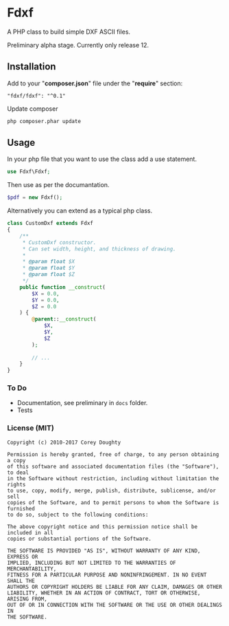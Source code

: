 Fdxf
====

A PHP class to build simple DXF ASCII files.

Preliminary alpha stage. Currently only release 12.



## Installation

Add to your "__composer.json__" file under the "__require__" section:

```
"fdxf/fdxf": "^0.1"
```


Update composer

```sh
php composer.phar update
```



## Usage

In your php file that you want to use the class add a use statement.

```php
use Fdxf\Fdxf;
```

Then use as per the documantation.

``` php
$pdf = new Fdxf();
```

Alternatively you can extend as a typical php class.

```php
class CustomDxf extends Fdxf
{
    /**
     * CustomDxf constructor.
     * Can set width, height, and thickness of drawing.
     *
     * @param float $X
     * @param float $Y
     * @param float $Z
     */
    public function __construct(
        $X = 0.0,
        $Y = 0.0,
        $Z = 0.0
    ) {
        @parent::__construct(
            $X,
            $Y,
            $Z
        );
        
        // ...
    }
}
```



### To Do

  * Documentation, see preliminary in `docs` folder.
  * Tests



### License (MIT)

```text
Copyright (c) 2010-2017 Corey Doughty

Permission is hereby granted, free of charge, to any person obtaining a copy
of this software and associated documentation files (the "Software"), to deal
in the Software without restriction, including without limitation the rights
to use, copy, modify, merge, publish, distribute, sublicense, and/or sell
copies of the Software, and to permit persons to whom the Software is furnished
to do so, subject to the following conditions:

The above copyright notice and this permission notice shall be included in all
copies or substantial portions of the Software.

THE SOFTWARE IS PROVIDED "AS IS", WITHOUT WARRANTY OF ANY KIND, EXPRESS OR
IMPLIED, INCLUDING BUT NOT LIMITED TO THE WARRANTIES OF MERCHANTABILITY,
FITNESS FOR A PARTICULAR PURPOSE AND NONINFRINGEMENT. IN NO EVENT SHALL THE
AUTHORS OR COPYRIGHT HOLDERS BE LIABLE FOR ANY CLAIM, DAMAGES OR OTHER
LIABILITY, WHETHER IN AN ACTION OF CONTRACT, TORT OR OTHERWISE, ARISING FROM,
OUT OF OR IN CONNECTION WITH THE SOFTWARE OR THE USE OR OTHER DEALINGS IN
THE SOFTWARE.
```

